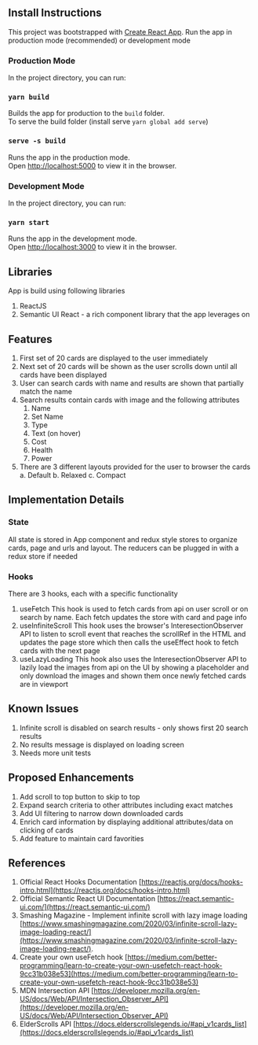 ## Install Instructions
This project was bootstrapped with [Create React App](https://github.com/facebook/create-react-app).
Run the app in production mode (recommended) or development mode

### Production Mode
In the project directory, you can run:
### `yarn build`
Builds the app for production to the `build` folder.<br />
To serve the build folder (install serve `yarn global add serve`)

### `serve -s build`
Runs the app in the production mode.<br />
Open [http://localhost:5000](http://localhost:5000) to view it in the browser.

### Development Mode
In the project directory, you can run:
### `yarn start`
Runs the app in the development mode.<br />
Open [http://localhost:3000](http://localhost:3000) to view it in the browser.

## Libraries
App is build using following libraries
1. ReactJS
2. Semantic UI React - a rich component library that the app leverages on

## Features
1. First set of 20 cards are displayed to the user immediately
2. Next set of 20 cards will be shown as the user scrolls down until all cards have been displayed
3. User can search cards with name and results are shown that partially match the name
4. Search results contain cards with image and the following attributes
    1. Name
    2. Set Name
    3. Type
    4. Text (on hover)
    5. Cost
    6. Health
    7. Power
5. There are 3 different layouts provided for the user to browser the cards
    a. Default
    b. Relaxed
    c. Compact

## Implementation Details
### State
All state is stored in App component and redux style stores to organize cards, page and urls and layout. The reducers can be plugged in with a redux store if needed

### Hooks
There are 3 hooks, each with a specific functionality
1. useFetch
This hook is used to fetch cards from api on user scroll or on search by name. Each fetch updates the store with card and page info
2. useInfiniteScroll
This hook uses the browser's InteresectionObserver API to listen to scroll event that reaches the scrollRef in the HTML and updates the page store which then calls the useEffect hook to fetch cards with the next page
3. useLazyLoading
This hook also uses the InteresectionObserver API to lazily load the images from api on the UI by  showing a placeholder and only download the images and shown them once newly fetched cards are in viewport

## Known Issues
1. Infinite scroll is disabled on search results - only shows first 20 search results
2. No results message is displayed on loading screen
3. Needs more unit tests

## Proposed Enhancements
1. Add scroll to top button to skip to top
2. Expand search criteria to other attributes including exact matches
3. Add UI filtering to narrow down downloaded cards
4. Enrich card information by displaying additional attributes/data on clicking of cards
5. Add feature to maintain card favorities

## References
1. Official React Hooks Documentation [https://reactjs.org/docs/hooks-intro.html](https://reactjs.org/docs/hooks-intro.html)
2. Official Semantic React UI Documentation [https://react.semantic-ui.com/](https://react.semantic-ui.com/)
3. Smashing Magazine - Implement infinite scroll with lazy image loading [https://www.smashingmagazine.com/2020/03/infinite-scroll-lazy-image-loading-react/](https://www.smashingmagazine.com/2020/03/infinite-scroll-lazy-image-loading-react/).
4. Create your own useFetch hook [https://medium.com/better-programming/learn-to-create-your-own-usefetch-react-hook-9cc31b038e53](https://medium.com/better-programming/learn-to-create-your-own-usefetch-react-hook-9cc31b038e53)
5. MDN Intersection API [https://developer.mozilla.org/en-US/docs/Web/API/Intersection_Observer_API](https://developer.mozilla.org/en-US/docs/Web/API/Intersection_Observer_API)
6. ElderScrolls API [https://docs.elderscrollslegends.io/#api_v1cards_list](https://docs.elderscrollslegends.io/#api_v1cards_list)
